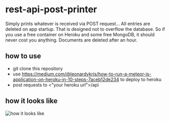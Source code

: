# rest-api-post-printer

Simply prints whatever is received via POST request...
All entries are deleted on app startup. That is designed not to overflow the database. So if you use a free container on Heroku and some free MongoDB, it should never cost you anything.
Documents are deleted after an hour.

## how to use

- git clone this repository
- use https://medium.com/@leonardykris/how-to-run-a-meteor-js-application-on-heroku-in-10-steps-7aceb12de234 to deploy to heroku
- post requests to <"your heroku url">/api

## how it looks like

![how it looks like](https://github.com/sunyamare/rest-api-post-printer/blob/master/teaser.png)
